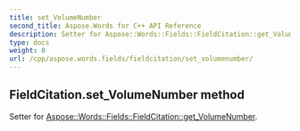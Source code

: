 ```yaml
---
title: set_VolumeNumber
second_title: Aspose.Words for C++ API Reference
description: Setter for Aspose::Words::Fields::FieldCitation::get_VolumeNumber. 
type: docs
weight: 0
url: /cpp/aspose.words.fields/fieldcitation/set_volumenumber/
---
```

## FieldCitation.set_VolumeNumber method


Setter for [Aspose::Words::Fields::FieldCitation::get_VolumeNumber](./get_volumenumber/).


